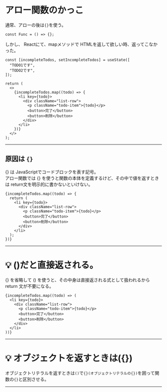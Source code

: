 # アロー関数のかっこ
通常、アローの後は`{}`を使う。
~~~
const Func = () => {};
~~~

しかし、 Reactにて、mapメソッドで HTMLを返して欲しい時、返ってこなかった。
~~~
const [incompleteTodos, setIncompleteTodos] = useState([
  "TODO1です",
  "TODO2です",
]);

return (
  <>
    {incompleteTodos.map((todo) => {
      <li key={todo}>
        <div className="list-row">
          <p className="todo-item">{todo}</p>
          <button>完了</button>
          <button>削除</button>
        </div>
      </li>
    })}
  </>
);
~~~
***

## 原因は `{}`
{} は JavaScriptでコードブロックを表す記号。  
アロー関数では {} を使うと関数の本体を定義するけど、その中で値を返すときは return文を明示的に書かないといけない。
~~~
{incompleteTodos.map((todo) => {
  return (
    <li key={todo}>
      <div className="list-row">
        <p className="todo-item">{todo}</p>
        <button>完了</button>
        <button>削除</button>
      </div>
    </li>
  );
})}
~~~
***

# 💡 ()だと直接返される。
{} を省略して () を使うと、その中身は直接返される式として扱われるから return 文が不要になる。
~~~
{incompleteTodos.map((todo) => (
  <li key={todo}>
    <div className="list-row">
      <p className="todo-item">{todo}</p>
      <button>完了</button>
      <button>削除</button>
    </div>
  </li>
))}
~~~
***

# 💡 オブジェクトを返すときは({})
オブジェクトリテラルを返すときは`()`で`{}(オブジェクトリテラルの{})`を囲って関数の`{}`と区別させる。
***
